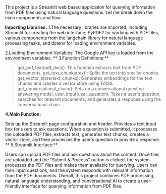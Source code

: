 This project is a Streamlit web based application for querying information from PDF files using natural language questions. Let me break down the main components and flow:

**Importing Libraries:**
1.The necessary libraries are imported, including Streamlit for creating the web interface, PyPDF2 for working with PDF files, 
various components from the langchain library for natural language processing tasks, and dotenv for loading environment variables.

2.Loading Environment Variables: The Google API key is loaded from the environment variables.
**
3.Function Definitions:**

> get_pdf_text(pdf_docs): This function extracts text from PDF documents.
> get_text_chunks(text): Splits the text into smaller chunks.
> get_vector_store(text_chunks): Generates embeddings for the text chunks and creates a vector store using FAISS.
> get_conversational_chain(): Sets up a conversational question-answering model.
> user_input(user_question): Takes a user's question, searches for relevant documents, and generates a response using the conversational chain.

**4.Main Function:**

Sets up the Streamlit page configuration and header.
Provides a text input box for users to ask questions.
When a question is submitted, it processes the uploaded PDF files, extracts text, generates text chunks, creates a vector store,
and then processes the user's question to provide a response.
**
5.Streamlit Interface:**

Users can upload PDF files and ask questions about the content.
Once files are uploaded and the "Submit & Process" button is clicked, the system processes the PDF files and makes them available for querying.
Users can then input questions, and the system responds with relevant information from the PDF documents.
Overall, this project combines PDF processing, natural language understanding, and conversational AI to create a user-friendly interface for querying information from PDF files.
